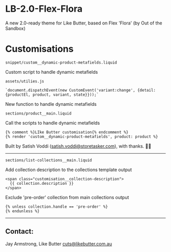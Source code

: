 # LB-2.0-Flex-Flora
A new 2.0-ready theme for Like Butter, based on Flex 'Flora' (by Out of the Sandbox)


Customisations
======================

`snippet/custom__dynamic-product-metafields.liquid`

Custom script to handle dynamic metafields

`assets/utilies.js`

    `document.dispatchEvent(new CustomEvent('variant:change', {detail: {productEl, product, variant, state}}));`


New function to handle dynamic metafields

`sections/product__main.liquid` 

Call the scripts to handle dynamic metafields

    {% comment %}LIke Butter customisation{% endcomment %}
    {% render 'custom__dynamic-product-metafields', product: product %}

Built by Satish Voddi (satish.voddi@storetasker.com), with thanks. 👏🏼

---


`sections/list-collections__main.liquid` 

Add collection description to the collections template output

    <span class="customisation__collection-description">
      {{ collection.description }}
    </span>

Exclude 'pre-order' collection from main collections output

    {% unless collection.handle == 'pre-order' %}
    {% endunless %}


---

## Contact:

Jay Armstrong, Like Butter
cuts@likebutter.com.au
